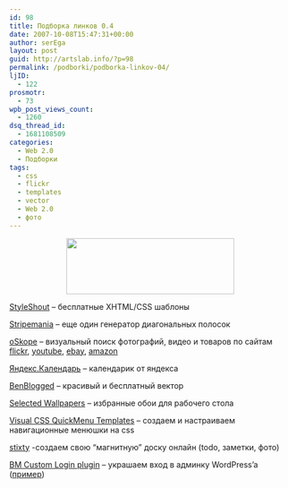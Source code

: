 ```yaml
---
id: 98
title: Подборка линков 0.4
date: 2007-10-08T15:47:31+00:00
author: serEga
layout: post
guid: http://artslab.info/?p=98
permalink: /podborki/podborka-linkov-04/
ljID:
  - 122
prosmotr:
  - 73
wpb_post_views_count:
  - 1260
dsq_thread_id:
  - 1681108509
categories:
  - Web 2.0
  - Подборки
tags:
  - css
  - flickr
  - templates
  - vector
  - Web 2.0
  - фото
---
```

<center>
  <a href="http://artslab.info/wp-content/uploads/custom_wordpress_login.jpg"><img src="http://artslab.info/wp-content/uploads/custom_wordpress_login-300x100.jpg" alt="" title="custom_wordpress_login" width="300" height="100" class="alignnone size-medium wp-image-958" srcset="http://googledrive.com/host/0B9lHVSSSdxdxd0hjdUdmRzY3Tjg/custom_wordpress_login-300x100.jpg 300w, http://googledrive.com/host/0B9lHVSSSdxdxd0hjdUdmRzY3Tjg/custom_wordpress_login.jpg 527w" sizes="(max-width: 300px) 100vw, 300px" /></a>
</center>



<a href="http://www.styleshout.com/free-templates.php" title="xthml/css шаблоны" target="_blank">StyleShout</a> &#8211; бесплатные XHTML/CSS шаблоны

<a href="http://www.stripemania.com/" title="stripe patterns" target="_blank">Stripemania</a> &#8211; еще один генератор диагональных полосок

<a href="http://oskope.com/" title="visual browser" target="_blank">oSkope</a> &#8211; визуальный поиск фотографий, видео и товаров по сайтам <a href="http://flickr.com" title="flickr - photos" target="_blank">flickr</a>, <a href="http://youtube.com" title="youtube - videos" target="_blank">youtube</a>, <a href="http://www.ebay.com/" title="ebay products" target="_blank">ebay</a>, <a href="http://amazon.com" title="amazon shop" target="_blank">amazon</a>

<a href="http://calendar.yandex.ru/" title="calendar yandex web 2.0" target="_blank">Яндекс.Календарь</a> &#8211; календарик от яндекса

<a href="http://benblogged.com/?cat=5" title="free vector" target="_blank">BenBlogged</a> &#8211; красивый и бесплатный вектор

<a href="http://www.smashingmagazine.com/2007/09/21/selected-wallpapers-for-your-desktop/" title="обои для рабочего стола" target="_blank">Selected Wallpapers</a> &#8211; избранные обои для рабочего стола

<a href="http://www.opencube.com/qmv_vdesign/launch_quickmenu.html" title="css navigation menu generator" target="_blank">Visual CSS QuickMenu Templates</a> &#8211; создаем и настраиваем навигационные менюшки на css

<a href="http://stixy.com/" title="создаем свою магнитную доску" target="_blank">stixty</a> -создаем свою &#8220;магнитную&#8221; доску онлайн (todo, заметки, фото)

<a href="http://www.binarymoon.co.uk/projects/bm-custom-login/" title="customize wordpress login" target="_blank">BM Custom Login plugin</a> &#8211; украшаем вход в админку WordPress&#8217;a (<a href="http://imagehost.li/files/29821408637708_2e4de0dd20.jpg" title="artslab wordpress login" target="_blank">пример</a>)

<a href="http://amazon.com" title="amazon shop" target="_blank"></a>